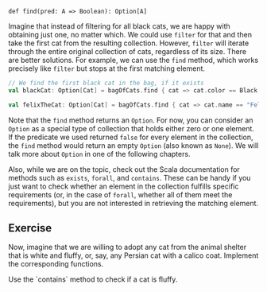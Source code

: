 `def find(pred: A => Boolean): Option[A]`

Imagine that instead of filtering for all black cats, we are happy with obtaining just one, no matter which. 
We could use `filter` for that and then take the first cat from the resulting collection. However, `filter` will iterate through the entire original collection of cats, regardless of its size.
There are better solutions. 
For example, we can use the `find` method, which works precisely like `filter` but stops at the first matching element.

```scala
// We find the first black cat in the bag, if it exists
val blackCat: Option[Cat] = bagOfCats.find { cat => cat.color == Black }

val felixTheCat: Option[Cat] = bagOfCats.find { cat => cat.name == "Felix" }
```

Note that the `find` method returns an `Option`. 
For now, you can consider an `Option` as a special type of collection that holds either zero or one element. 
If the predicate we used returned `false` for every element in the collection, the `find` method would return an empty `Option` (also known as `None`). 
We will talk more about `Option` in one of the following chapters.

Also, while we are on the topic, check out the Scala documentation for methods such as `exists`, `forall`, and `contains`. 
These can be handy if you just want to check whether an element in the collection fulfills specific requirements 
(or, in the case of `forall`, whether all of them meet the requirements), but you are not interested in retrieving the matching element.

## Exercise

Now, imagine that we are willing to adopt any cat from the animal shelter that is white and fluffy, or, say, any Persian cat with a calico coat.
Implement the corresponding functions. 

<div class="hint">
  Use the `contains` method to check if a cat is fluffy.
</div>
